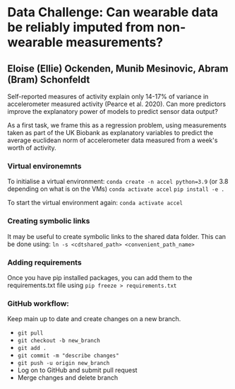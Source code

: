 # Data Challenge: Can wearable data be reliably imputed from non-wearable measurements?
## Eloise (Ellie) Ockenden, Munib Mesinovic, Abram (Bram) Schonfeldt

Self-reported measures of activity explain only 14-17% of variance in accelerometer measured activity (Pearce et al. 2020). Can more predictors improve the explanatory power of models to predict sensor data output?

As a first task, we frame this as a regression problem, using measurements taken as part of the UK Biobank as explanatory variables to predict the average euclidean norm of accelerometer data measured from a week's worth of activity. 

### Virtual environemnts
To initialise a virtual environment:
`conda create -n accel python=3.9` (or 3.8 depending on what is on the VMs)
`conda activate accel`
`pip install -e .`

To start the virtual environment again:
`conda activate accel`

### Creating symbolic links
It may be useful to create symbolic links to the shared data folder. This can be done using:
`ln -s <cdtshared_path> <convenient_path_name>`

### Adding requirements
Once you have pip installed packages, you can add them to the requirements.txt file using `pip freeze > requirements.txt`

### GitHub workflow:

Keep main up to date and create changes on a new branch.

- `git pull` 
- `git checkout -b new_branch` 
- `git add .` 
- `git commit -m "describe changes"` 
- `git push -u origin new_branch` 
- Log on to GitHub and submit pull request
- Merge changes and delete branch
